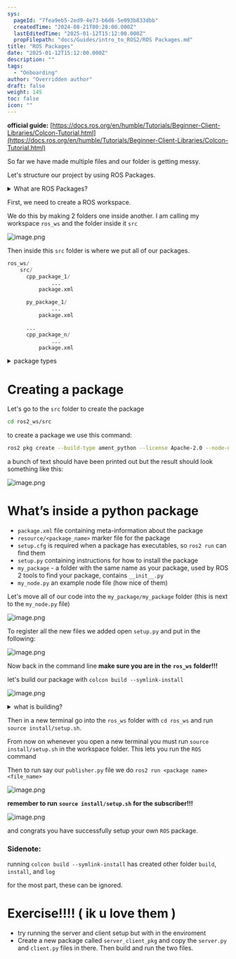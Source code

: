 ```yaml
---
sys:
  pageId: "7fea9eb5-2ed9-4e73-b6d6-5e093b833dbb"
  createdTime: "2024-08-21T00:28:00.000Z"
  lastEditedTime: "2025-01-12T15:12:00.000Z"
  propFilepath: "docs/Guides/intro_to_ROS2/ROS Packages.md"
title: "ROS Packages"
date: "2025-01-12T15:12:00.000Z"
description: ""
tags:
  - "Onboarding"
author: "Overridden author"
draft: false
weight: 145
toc: false
icon: ""
---
```


**official guide:** [https://docs.ros.org/en/humble/Tutorials/Beginner-Client-Libraries/Colcon-Tutorial.html](https://docs.ros.org/en/humble/Tutorials/Beginner-Client-Libraries/Colcon-Tutorial.html)

So far we have made multiple files and our folder is getting messy.

Let's structure our project by using ROS Packages.

<details>

<summary>What are ROS Packages?</summary>

ROS Packages are, as the name implies, packages of code that are highly sharable between ROS developers.

They consist of a folder, `package.xml` file, and source code

```python
      cpp_package_1/
		      ... imagine much code files here ..
          package.xml
```

</details>

First, we need to create a ROS workspace.

We do this by making 2 folders one inside another. I am calling my workspace `ros_ws` and the folder inside it `src`

![image.png](https://prod-files-secure.s3.us-west-2.amazonaws.com/d518164a-d88e-44d1-a4ee-3adb3bd8bce0/70706947-fd18-4537-a67b-e12946812d31/image.png?X-Amz-Algorithm=AWS4-HMAC-SHA256&X-Amz-Content-Sha256=UNSIGNED-PAYLOAD&X-Amz-Credential=ASIAZI2LB46666GIJXA7%2F20250416%2Fus-west-2%2Fs3%2Faws4_request&X-Amz-Date=20250416T200943Z&X-Amz-Expires=3600&X-Amz-Security-Token=IQoJb3JpZ2luX2VjEMT%2F%2F%2F%2F%2F%2F%2F%2F%2F%2FwEaCXVzLXdlc3QtMiJGMEQCICWhkU3sJxqzHibmjUm5NVwAeda7zNM0IhdEbkRgs%2BIjAiAsLyYVjF5YjJITcofj4zZ6TVfy1X8tiLAuquYIcJk6nCr%2FAwhNEAAaDDYzNzQyMzE4MzgwNSIMJyyajMbrIm%2Fi7jgSKtwDmihay3gz11dAoOOdS4VseNE3bkzb8Sc%2BQc0SKtNghl6eikfpXljAAtvRp%2FF5vvexUVxsOcRPKiUn2aAriIUsYspth5A%2FE3k%2BdcFaf6WI%2Fs0VIu%2Buqye8DJbDCUDIJXJb7lMWDvoIrUlclibs5UGjH%2FmWzBZPiyA7OzvSARnnYBDgIf3%2FC4Bqi9OnZWHTJpmnR5bK605e8hw2l4El4roJkoJineDfjNyAtSD7M%2FsaLqEbe1KaJf7UQ1cKki30ua9UqDVSo0Iz5lfTPxkOQfZ1QFAuFuzBcTq7veQ2DaK4oNcOwoFH2vnBy7YpzcAyYRcnwCUybBZtGmO5oCpXoDWbadBYrj3UR7ZY7azj%2B5lQPc0AtEOtc0UGH0KtSb2NjefNoYOTvwV3TvLXwwMZ9utFu4bQsGb%2FED1uFqLFiph%2F1OI8OeVTL72nPshZaqUaoGLxeCmHnrokxyVMVL8uuNLJsPncDCTY%2BtAZW%2FutFnXTlP%2FXapss84FbUy5QBxeMNcj9i4ie4JQOMzge3DYROLmP4Pe21PKJfPmgydXiS0x5lnt1REo3j%2B70rNqN79F%2Babshc%2BgpoxRGh6%2FtPfXtmMUlDGHAkTu13elwScCsK3xFJTNfdB%2BYbHHvM9bN8nEwlJOAwAY6pgEOwKKOsF8CPaDu0hntRCcmyVG21%2F8O%2FRAD83%2BWcvp3O3iWt2swRMe0agp2f2VwwlkFMAsAemEdV8BYcEhDhGjIbwW45z%2FxBnBubZyVRV7s3Yvd5EXwsvPMHJmi9U7eNqgmLoxK6WJP%2FfpxyrKxALuNo3Iv115swY6siK%2FO7NG0X08laosEfoCluFfnizTlUXsQAJwPtCcD3NfwDRdNcqAqADh13jP5&X-Amz-Signature=2e1a492eaf346766fb0ba2091a82f363ba2eedf65bf54c5547484b67f71e5e40&X-Amz-SignedHeaders=host&x-id=GetObject)

Then inside this `src` folder is where we put all of our packages.

```python
ros_ws/
    src/
      cpp_package_1/
		      ...
          package.xml

      py_package_1/
		      ...
          package.xml

      ...
      cpp_package_n/
		      ...
          package.xml

```

<details>

<summary>package types</summary>

packages can be either `C++` or python.

the intern file structure is different for each but for this guide we will stick to creating python packages

</details>

# Creating a package

Let's go to the `src` folder to create the package

```bash
cd ros2_ws/src
```

to create a package we use this command:

```bash
ros2 pkg create --build-type ament_python --license Apache-2.0 --node-name my_node my_package
```

a bunch of text should have been printed out but the result should look something like this:

![image.png](https://prod-files-secure.s3.us-west-2.amazonaws.com/d518164a-d88e-44d1-a4ee-3adb3bd8bce0/e6cf1e3f-8512-4a3e-b131-079f800bf3e8/image.png?X-Amz-Algorithm=AWS4-HMAC-SHA256&X-Amz-Content-Sha256=UNSIGNED-PAYLOAD&X-Amz-Credential=ASIAZI2LB46666GIJXA7%2F20250416%2Fus-west-2%2Fs3%2Faws4_request&X-Amz-Date=20250416T200943Z&X-Amz-Expires=3600&X-Amz-Security-Token=IQoJb3JpZ2luX2VjEMT%2F%2F%2F%2F%2F%2F%2F%2F%2F%2FwEaCXVzLXdlc3QtMiJGMEQCICWhkU3sJxqzHibmjUm5NVwAeda7zNM0IhdEbkRgs%2BIjAiAsLyYVjF5YjJITcofj4zZ6TVfy1X8tiLAuquYIcJk6nCr%2FAwhNEAAaDDYzNzQyMzE4MzgwNSIMJyyajMbrIm%2Fi7jgSKtwDmihay3gz11dAoOOdS4VseNE3bkzb8Sc%2BQc0SKtNghl6eikfpXljAAtvRp%2FF5vvexUVxsOcRPKiUn2aAriIUsYspth5A%2FE3k%2BdcFaf6WI%2Fs0VIu%2Buqye8DJbDCUDIJXJb7lMWDvoIrUlclibs5UGjH%2FmWzBZPiyA7OzvSARnnYBDgIf3%2FC4Bqi9OnZWHTJpmnR5bK605e8hw2l4El4roJkoJineDfjNyAtSD7M%2FsaLqEbe1KaJf7UQ1cKki30ua9UqDVSo0Iz5lfTPxkOQfZ1QFAuFuzBcTq7veQ2DaK4oNcOwoFH2vnBy7YpzcAyYRcnwCUybBZtGmO5oCpXoDWbadBYrj3UR7ZY7azj%2B5lQPc0AtEOtc0UGH0KtSb2NjefNoYOTvwV3TvLXwwMZ9utFu4bQsGb%2FED1uFqLFiph%2F1OI8OeVTL72nPshZaqUaoGLxeCmHnrokxyVMVL8uuNLJsPncDCTY%2BtAZW%2FutFnXTlP%2FXapss84FbUy5QBxeMNcj9i4ie4JQOMzge3DYROLmP4Pe21PKJfPmgydXiS0x5lnt1REo3j%2B70rNqN79F%2Babshc%2BgpoxRGh6%2FtPfXtmMUlDGHAkTu13elwScCsK3xFJTNfdB%2BYbHHvM9bN8nEwlJOAwAY6pgEOwKKOsF8CPaDu0hntRCcmyVG21%2F8O%2FRAD83%2BWcvp3O3iWt2swRMe0agp2f2VwwlkFMAsAemEdV8BYcEhDhGjIbwW45z%2FxBnBubZyVRV7s3Yvd5EXwsvPMHJmi9U7eNqgmLoxK6WJP%2FfpxyrKxALuNo3Iv115swY6siK%2FO7NG0X08laosEfoCluFfnizTlUXsQAJwPtCcD3NfwDRdNcqAqADh13jP5&X-Amz-Signature=d3eefb2ee33007cdbcd95fb640fee63bd636ede06ec10e433509fa643c512931&X-Amz-SignedHeaders=host&x-id=GetObject)

# What’s inside a python package

- `package.xml` file containing meta-information about the package
- `resource/<package_name>` marker file for the package
- `setup.cfg` is required when a package has executables, so `ros2 run` can find them
- `setup.py` containing instructions for how to install the package
- `my_package` - a folder with the same name as your package, used by ROS 2 tools to find your package, contains `__init__.py`
- `my_node.py` an example node file (how nice of them)

Let's move all of our code into the `my_package/my_package` folder (this is next to the `my_node.py` file)

![image.png](https://prod-files-secure.s3.us-west-2.amazonaws.com/d518164a-d88e-44d1-a4ee-3adb3bd8bce0/9ce58f11-0da9-4d3e-b86d-506a9685d378/image.png?X-Amz-Algorithm=AWS4-HMAC-SHA256&X-Amz-Content-Sha256=UNSIGNED-PAYLOAD&X-Amz-Credential=ASIAZI2LB46666GIJXA7%2F20250416%2Fus-west-2%2Fs3%2Faws4_request&X-Amz-Date=20250416T200943Z&X-Amz-Expires=3600&X-Amz-Security-Token=IQoJb3JpZ2luX2VjEMT%2F%2F%2F%2F%2F%2F%2F%2F%2F%2FwEaCXVzLXdlc3QtMiJGMEQCICWhkU3sJxqzHibmjUm5NVwAeda7zNM0IhdEbkRgs%2BIjAiAsLyYVjF5YjJITcofj4zZ6TVfy1X8tiLAuquYIcJk6nCr%2FAwhNEAAaDDYzNzQyMzE4MzgwNSIMJyyajMbrIm%2Fi7jgSKtwDmihay3gz11dAoOOdS4VseNE3bkzb8Sc%2BQc0SKtNghl6eikfpXljAAtvRp%2FF5vvexUVxsOcRPKiUn2aAriIUsYspth5A%2FE3k%2BdcFaf6WI%2Fs0VIu%2Buqye8DJbDCUDIJXJb7lMWDvoIrUlclibs5UGjH%2FmWzBZPiyA7OzvSARnnYBDgIf3%2FC4Bqi9OnZWHTJpmnR5bK605e8hw2l4El4roJkoJineDfjNyAtSD7M%2FsaLqEbe1KaJf7UQ1cKki30ua9UqDVSo0Iz5lfTPxkOQfZ1QFAuFuzBcTq7veQ2DaK4oNcOwoFH2vnBy7YpzcAyYRcnwCUybBZtGmO5oCpXoDWbadBYrj3UR7ZY7azj%2B5lQPc0AtEOtc0UGH0KtSb2NjefNoYOTvwV3TvLXwwMZ9utFu4bQsGb%2FED1uFqLFiph%2F1OI8OeVTL72nPshZaqUaoGLxeCmHnrokxyVMVL8uuNLJsPncDCTY%2BtAZW%2FutFnXTlP%2FXapss84FbUy5QBxeMNcj9i4ie4JQOMzge3DYROLmP4Pe21PKJfPmgydXiS0x5lnt1REo3j%2B70rNqN79F%2Babshc%2BgpoxRGh6%2FtPfXtmMUlDGHAkTu13elwScCsK3xFJTNfdB%2BYbHHvM9bN8nEwlJOAwAY6pgEOwKKOsF8CPaDu0hntRCcmyVG21%2F8O%2FRAD83%2BWcvp3O3iWt2swRMe0agp2f2VwwlkFMAsAemEdV8BYcEhDhGjIbwW45z%2FxBnBubZyVRV7s3Yvd5EXwsvPMHJmi9U7eNqgmLoxK6WJP%2FfpxyrKxALuNo3Iv115swY6siK%2FO7NG0X08laosEfoCluFfnizTlUXsQAJwPtCcD3NfwDRdNcqAqADh13jP5&X-Amz-Signature=0f00263030fb9cf5ad540f88fd01a7851eb4fb9ae1029fe5196e5f4cd7962b88&X-Amz-SignedHeaders=host&x-id=GetObject)

To register all the new files we added open `setup.py` and put in the following:

![image.png](https://prod-files-secure.s3.us-west-2.amazonaws.com/d518164a-d88e-44d1-a4ee-3adb3bd8bce0/1cd7c262-4cae-4496-9d75-c178537d24a2/image.png?X-Amz-Algorithm=AWS4-HMAC-SHA256&X-Amz-Content-Sha256=UNSIGNED-PAYLOAD&X-Amz-Credential=ASIAZI2LB46666GIJXA7%2F20250416%2Fus-west-2%2Fs3%2Faws4_request&X-Amz-Date=20250416T200943Z&X-Amz-Expires=3600&X-Amz-Security-Token=IQoJb3JpZ2luX2VjEMT%2F%2F%2F%2F%2F%2F%2F%2F%2F%2FwEaCXVzLXdlc3QtMiJGMEQCICWhkU3sJxqzHibmjUm5NVwAeda7zNM0IhdEbkRgs%2BIjAiAsLyYVjF5YjJITcofj4zZ6TVfy1X8tiLAuquYIcJk6nCr%2FAwhNEAAaDDYzNzQyMzE4MzgwNSIMJyyajMbrIm%2Fi7jgSKtwDmihay3gz11dAoOOdS4VseNE3bkzb8Sc%2BQc0SKtNghl6eikfpXljAAtvRp%2FF5vvexUVxsOcRPKiUn2aAriIUsYspth5A%2FE3k%2BdcFaf6WI%2Fs0VIu%2Buqye8DJbDCUDIJXJb7lMWDvoIrUlclibs5UGjH%2FmWzBZPiyA7OzvSARnnYBDgIf3%2FC4Bqi9OnZWHTJpmnR5bK605e8hw2l4El4roJkoJineDfjNyAtSD7M%2FsaLqEbe1KaJf7UQ1cKki30ua9UqDVSo0Iz5lfTPxkOQfZ1QFAuFuzBcTq7veQ2DaK4oNcOwoFH2vnBy7YpzcAyYRcnwCUybBZtGmO5oCpXoDWbadBYrj3UR7ZY7azj%2B5lQPc0AtEOtc0UGH0KtSb2NjefNoYOTvwV3TvLXwwMZ9utFu4bQsGb%2FED1uFqLFiph%2F1OI8OeVTL72nPshZaqUaoGLxeCmHnrokxyVMVL8uuNLJsPncDCTY%2BtAZW%2FutFnXTlP%2FXapss84FbUy5QBxeMNcj9i4ie4JQOMzge3DYROLmP4Pe21PKJfPmgydXiS0x5lnt1REo3j%2B70rNqN79F%2Babshc%2BgpoxRGh6%2FtPfXtmMUlDGHAkTu13elwScCsK3xFJTNfdB%2BYbHHvM9bN8nEwlJOAwAY6pgEOwKKOsF8CPaDu0hntRCcmyVG21%2F8O%2FRAD83%2BWcvp3O3iWt2swRMe0agp2f2VwwlkFMAsAemEdV8BYcEhDhGjIbwW45z%2FxBnBubZyVRV7s3Yvd5EXwsvPMHJmi9U7eNqgmLoxK6WJP%2FfpxyrKxALuNo3Iv115swY6siK%2FO7NG0X08laosEfoCluFfnizTlUXsQAJwPtCcD3NfwDRdNcqAqADh13jP5&X-Amz-Signature=f78c0b1c13350461acc5a2ad50597f6d9277e4d327413e169e602f28243bf327&X-Amz-SignedHeaders=host&x-id=GetObject)

Now back in the command line **make sure you are in the** **`ros_ws`** **folder!!!**

let's build our package with `colcon build --symlink-install`

![image.png](https://prod-files-secure.s3.us-west-2.amazonaws.com/d518164a-d88e-44d1-a4ee-3adb3bd8bce0/2f2a0d27-b173-48fd-b189-5f5c0ce65619/image.png?X-Amz-Algorithm=AWS4-HMAC-SHA256&X-Amz-Content-Sha256=UNSIGNED-PAYLOAD&X-Amz-Credential=ASIAZI2LB46666GIJXA7%2F20250416%2Fus-west-2%2Fs3%2Faws4_request&X-Amz-Date=20250416T200943Z&X-Amz-Expires=3600&X-Amz-Security-Token=IQoJb3JpZ2luX2VjEMT%2F%2F%2F%2F%2F%2F%2F%2F%2F%2FwEaCXVzLXdlc3QtMiJGMEQCICWhkU3sJxqzHibmjUm5NVwAeda7zNM0IhdEbkRgs%2BIjAiAsLyYVjF5YjJITcofj4zZ6TVfy1X8tiLAuquYIcJk6nCr%2FAwhNEAAaDDYzNzQyMzE4MzgwNSIMJyyajMbrIm%2Fi7jgSKtwDmihay3gz11dAoOOdS4VseNE3bkzb8Sc%2BQc0SKtNghl6eikfpXljAAtvRp%2FF5vvexUVxsOcRPKiUn2aAriIUsYspth5A%2FE3k%2BdcFaf6WI%2Fs0VIu%2Buqye8DJbDCUDIJXJb7lMWDvoIrUlclibs5UGjH%2FmWzBZPiyA7OzvSARnnYBDgIf3%2FC4Bqi9OnZWHTJpmnR5bK605e8hw2l4El4roJkoJineDfjNyAtSD7M%2FsaLqEbe1KaJf7UQ1cKki30ua9UqDVSo0Iz5lfTPxkOQfZ1QFAuFuzBcTq7veQ2DaK4oNcOwoFH2vnBy7YpzcAyYRcnwCUybBZtGmO5oCpXoDWbadBYrj3UR7ZY7azj%2B5lQPc0AtEOtc0UGH0KtSb2NjefNoYOTvwV3TvLXwwMZ9utFu4bQsGb%2FED1uFqLFiph%2F1OI8OeVTL72nPshZaqUaoGLxeCmHnrokxyVMVL8uuNLJsPncDCTY%2BtAZW%2FutFnXTlP%2FXapss84FbUy5QBxeMNcj9i4ie4JQOMzge3DYROLmP4Pe21PKJfPmgydXiS0x5lnt1REo3j%2B70rNqN79F%2Babshc%2BgpoxRGh6%2FtPfXtmMUlDGHAkTu13elwScCsK3xFJTNfdB%2BYbHHvM9bN8nEwlJOAwAY6pgEOwKKOsF8CPaDu0hntRCcmyVG21%2F8O%2FRAD83%2BWcvp3O3iWt2swRMe0agp2f2VwwlkFMAsAemEdV8BYcEhDhGjIbwW45z%2FxBnBubZyVRV7s3Yvd5EXwsvPMHJmi9U7eNqgmLoxK6WJP%2FfpxyrKxALuNo3Iv115swY6siK%2FO7NG0X08laosEfoCluFfnizTlUXsQAJwPtCcD3NfwDRdNcqAqADh13jP5&X-Amz-Signature=fdfb1e6eac510bbb8d8757e2b6fbdb57e50f091632ca458f3064e3019d6d5974&X-Amz-SignedHeaders=host&x-id=GetObject)

<details>

<summary>what is building?</summary>

if you are a CS major at Rose-Hulman you will learn the answer to this in CSSE132

but TLDR; is it combines all the code files into one program that can be run easily 

</details>

Then in a new terminal go into the `ros_ws` folder with `cd ros_ws` and run `source install/setup.sh`. 

From now on whenever you open a new terminal you must run `source install/setup.sh` in the workspace folder. This lets you run the `ROS` command

Then to run say our `publisher.py` file we do `ros2 run <package name> <file_name>`

![image.png](https://prod-files-secure.s3.us-west-2.amazonaws.com/d518164a-d88e-44d1-a4ee-3adb3bd8bce0/4f4b1219-3a44-4632-aa0a-ce3471699f59/image.png?X-Amz-Algorithm=AWS4-HMAC-SHA256&X-Amz-Content-Sha256=UNSIGNED-PAYLOAD&X-Amz-Credential=ASIAZI2LB46666GIJXA7%2F20250416%2Fus-west-2%2Fs3%2Faws4_request&X-Amz-Date=20250416T200943Z&X-Amz-Expires=3600&X-Amz-Security-Token=IQoJb3JpZ2luX2VjEMT%2F%2F%2F%2F%2F%2F%2F%2F%2F%2FwEaCXVzLXdlc3QtMiJGMEQCICWhkU3sJxqzHibmjUm5NVwAeda7zNM0IhdEbkRgs%2BIjAiAsLyYVjF5YjJITcofj4zZ6TVfy1X8tiLAuquYIcJk6nCr%2FAwhNEAAaDDYzNzQyMzE4MzgwNSIMJyyajMbrIm%2Fi7jgSKtwDmihay3gz11dAoOOdS4VseNE3bkzb8Sc%2BQc0SKtNghl6eikfpXljAAtvRp%2FF5vvexUVxsOcRPKiUn2aAriIUsYspth5A%2FE3k%2BdcFaf6WI%2Fs0VIu%2Buqye8DJbDCUDIJXJb7lMWDvoIrUlclibs5UGjH%2FmWzBZPiyA7OzvSARnnYBDgIf3%2FC4Bqi9OnZWHTJpmnR5bK605e8hw2l4El4roJkoJineDfjNyAtSD7M%2FsaLqEbe1KaJf7UQ1cKki30ua9UqDVSo0Iz5lfTPxkOQfZ1QFAuFuzBcTq7veQ2DaK4oNcOwoFH2vnBy7YpzcAyYRcnwCUybBZtGmO5oCpXoDWbadBYrj3UR7ZY7azj%2B5lQPc0AtEOtc0UGH0KtSb2NjefNoYOTvwV3TvLXwwMZ9utFu4bQsGb%2FED1uFqLFiph%2F1OI8OeVTL72nPshZaqUaoGLxeCmHnrokxyVMVL8uuNLJsPncDCTY%2BtAZW%2FutFnXTlP%2FXapss84FbUy5QBxeMNcj9i4ie4JQOMzge3DYROLmP4Pe21PKJfPmgydXiS0x5lnt1REo3j%2B70rNqN79F%2Babshc%2BgpoxRGh6%2FtPfXtmMUlDGHAkTu13elwScCsK3xFJTNfdB%2BYbHHvM9bN8nEwlJOAwAY6pgEOwKKOsF8CPaDu0hntRCcmyVG21%2F8O%2FRAD83%2BWcvp3O3iWt2swRMe0agp2f2VwwlkFMAsAemEdV8BYcEhDhGjIbwW45z%2FxBnBubZyVRV7s3Yvd5EXwsvPMHJmi9U7eNqgmLoxK6WJP%2FfpxyrKxALuNo3Iv115swY6siK%2FO7NG0X08laosEfoCluFfnizTlUXsQAJwPtCcD3NfwDRdNcqAqADh13jP5&X-Amz-Signature=b1b8bde44ad13879d14ded546975478db971013e785413f0ca0ee8f5c77c242c&X-Amz-SignedHeaders=host&x-id=GetObject)

**remember to run** **`source install/setup.sh`** **for the subscriber!!!**

![image.png](https://prod-files-secure.s3.us-west-2.amazonaws.com/d518164a-d88e-44d1-a4ee-3adb3bd8bce0/02121119-dad4-49ec-8356-c956108b4243/image.png?X-Amz-Algorithm=AWS4-HMAC-SHA256&X-Amz-Content-Sha256=UNSIGNED-PAYLOAD&X-Amz-Credential=ASIAZI2LB46666GIJXA7%2F20250416%2Fus-west-2%2Fs3%2Faws4_request&X-Amz-Date=20250416T200943Z&X-Amz-Expires=3600&X-Amz-Security-Token=IQoJb3JpZ2luX2VjEMT%2F%2F%2F%2F%2F%2F%2F%2F%2F%2FwEaCXVzLXdlc3QtMiJGMEQCICWhkU3sJxqzHibmjUm5NVwAeda7zNM0IhdEbkRgs%2BIjAiAsLyYVjF5YjJITcofj4zZ6TVfy1X8tiLAuquYIcJk6nCr%2FAwhNEAAaDDYzNzQyMzE4MzgwNSIMJyyajMbrIm%2Fi7jgSKtwDmihay3gz11dAoOOdS4VseNE3bkzb8Sc%2BQc0SKtNghl6eikfpXljAAtvRp%2FF5vvexUVxsOcRPKiUn2aAriIUsYspth5A%2FE3k%2BdcFaf6WI%2Fs0VIu%2Buqye8DJbDCUDIJXJb7lMWDvoIrUlclibs5UGjH%2FmWzBZPiyA7OzvSARnnYBDgIf3%2FC4Bqi9OnZWHTJpmnR5bK605e8hw2l4El4roJkoJineDfjNyAtSD7M%2FsaLqEbe1KaJf7UQ1cKki30ua9UqDVSo0Iz5lfTPxkOQfZ1QFAuFuzBcTq7veQ2DaK4oNcOwoFH2vnBy7YpzcAyYRcnwCUybBZtGmO5oCpXoDWbadBYrj3UR7ZY7azj%2B5lQPc0AtEOtc0UGH0KtSb2NjefNoYOTvwV3TvLXwwMZ9utFu4bQsGb%2FED1uFqLFiph%2F1OI8OeVTL72nPshZaqUaoGLxeCmHnrokxyVMVL8uuNLJsPncDCTY%2BtAZW%2FutFnXTlP%2FXapss84FbUy5QBxeMNcj9i4ie4JQOMzge3DYROLmP4Pe21PKJfPmgydXiS0x5lnt1REo3j%2B70rNqN79F%2Babshc%2BgpoxRGh6%2FtPfXtmMUlDGHAkTu13elwScCsK3xFJTNfdB%2BYbHHvM9bN8nEwlJOAwAY6pgEOwKKOsF8CPaDu0hntRCcmyVG21%2F8O%2FRAD83%2BWcvp3O3iWt2swRMe0agp2f2VwwlkFMAsAemEdV8BYcEhDhGjIbwW45z%2FxBnBubZyVRV7s3Yvd5EXwsvPMHJmi9U7eNqgmLoxK6WJP%2FfpxyrKxALuNo3Iv115swY6siK%2FO7NG0X08laosEfoCluFfnizTlUXsQAJwPtCcD3NfwDRdNcqAqADh13jP5&X-Amz-Signature=bf5cfd095e34278aba4a13df1205991232216e0af4bc853fffbcfb581393fd9f&X-Amz-SignedHeaders=host&x-id=GetObject)

and congrats you have successfully setup your own `ROS` package.

### Sidenote:

running `colcon build --symlink-install` has created other folder `build`, `install`, and `log`

for the most part, these can be ignored.

# Exercise!!!! ( ik u love them )

- try running the server and client setup but with in the enviroment
- Create a new package called `server_client_pkg` and copy the `server.py` and `client.py` files in there. Then build and run the two files.
